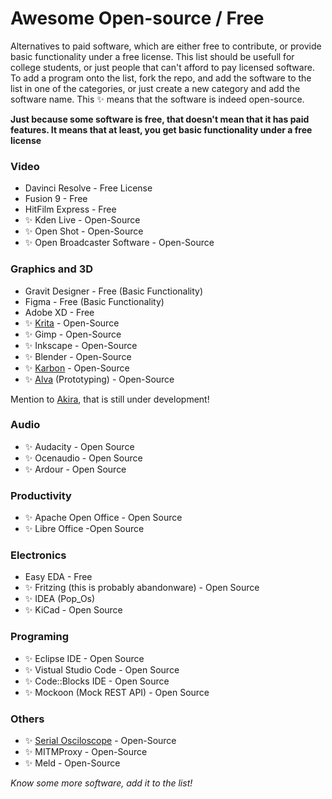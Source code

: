 # Awesome Open-source / Free

Alternatives to paid software, which are either free to contribute, or provide basic functionality under a free license. This list should be usefull for college students, or just people that can't afford to pay licensed software.
To add a program onto the list, fork the repo, and add the software to the list in one of the categories, or just create a new category and add the software name. This ✨ means that the software is indeed open-source.

__Just because some software is free, that doesn't mean that it has paid features. It means that at least, you get basic functionality under a free license__

### Video
* Davinci Resolve - Free License
* Fusion 9 - Free
* HitFilm Express - Free
* ✨ Kden Live - Open-Source
* ✨ Open Shot -  Open-Source
* ✨ Open Broadcaster Software - Open-Source

### Graphics and 3D
* Gravit Designer - Free (Basic Functionality)
* Figma - Free (Basic Functionality)
* Adobe XD - Free
* ✨ [Krita](https://krita.org/en/) - Open-Source
* ✨ Gimp -  Open-Source
* ✨ Inkscape - Open-Source
* ✨ Blender - Open-Source
* ✨ [Karbon](https://www.calligra.org/karbon/) - Open-Source
* ✨ [Alva](https://meetalva.io/) (Prototyping) - Open-Source

Mention to [Akira](https://github.com/akiraux/Akira),  that is still under development!

### Audio
* ✨ Audacity -  Open Source
* ✨ Ocenaudio - Open Source
* ✨ Ardour - Open Source


### Productivity
* ✨ Apache Open Office - Open Source
* ✨ Libre Office -Open Source


### Electronics
* Easy EDA - Free
* ✨ Fritzing (this is probably abandonware) - Open Source
* ✨ IDEA (Pop_Os)
* ✨ KiCad - Open Source

### Programing
* ✨ Eclipse IDE - Open Source
* ✨ Vistual Studio Code - Open Source
* ✨ Code::Blocks IDE - Open Source
* ✨ Mockoon (Mock REST API) - Open Source


### Others
* ✨ [Serial Osciloscope](http://x-io.co.uk/serial-oscilloscope/) - Open-Source
* ✨ MITMProxy - Open-Source
* ✨ Meld - Open-Source


*Know some more software, add it to the list!* 
